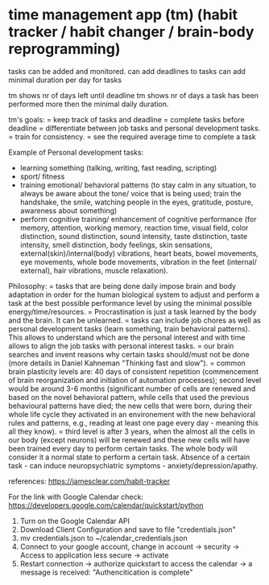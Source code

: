# time management app (tm) (habit tracker / habit changer / brain-body reprogramming)

tasks can be added and monitored.
can add deadlines to tasks
can add minimal duration per day for tasks

tm shows nr of days left until deadline
tm shows nr of days a task has been performed more then the minimal daily duration.

tm's goals:
= keep track of tasks and deadline
= complete tasks before deadline
= differentiate between job tasks and personal development tasks.
= train for consistency.
= see the required average time to complete a task

Example of Personal development tasks:
- learning something (talking, writing, fast reading, scripting)
- sport/ fitness
- training emotional/ behavioral patterns (to stay calm in any situation, to always be aware about the tone/ voice that is being used; train the handshake, the smile, watching people in the eyes, gratitude, posture, awareness about something)
- perform cognitive training/ enhancement of cognitive performance (for memory, attention, working memory, reaction time, visual field, color distinction, sound distinction, sound intensity, taste distinction, taste intensity, smell distinction, body feelings, skin sensations, external(skin)/internal(body) vibrations, heart beats, bowel movements, eye movements, whole bode movements, vibration in the feet (internal/ external), hair vibrations, muscle relaxation).


Philosophy:
= tasks that are being done daily impose brain and body adaptation in order for the human biological system to adjust and perform a task at the best possible performance level by using the minimal possible energy/time/resources.
= Procrastination is just a task learned by the body and the brain. It can be unlearned.
= tasks can include job chores as well as personal development tasks (learn something, train behavioral patterns). This allows to understand which are the personal interest and with time allows to align the job tasks with personal interest tasks.
= our brain searches and invent reasons why certain tasks should/must not be done (more details in Daniel Kahneman "Thinking fast and slow").
= common brain plasticity levels are: 40 days of consistent repetition (commencement of brain reorganization and initiation of automation processes); second level would be around 3-6 months (significant number of cells are renewed and based on the novel behavioral pattern, while cells that used the previous behavioural patterns have died; the new cells that were born, during their whole life cycle they activated in an environement with the new behavioral rules and patterns, e.g., reading at least one page every day - meaning this all they know).
= third level is after 3 years, when the almost all the cells in our body (except neurons) will be renewed and these new cells will have been trained every day to perform certain tasks. The whole body will consider it a normal state to perform a certain task. Absence of a certain task - can induce neuropsychiatric symptoms - anxiety/depression/apathy.


references:
https://jamesclear.com/habit-tracker

For the link with Google Calendar check:
https://developers.google.com/calendar/quickstart/python

1) Turn on the Google Calendar API
2) Download Client Configuration and save to file "credentials.json"
3) mv credentials.json to ~/calendar_credentials.json
4) Connect to your google account, change in account -> security -> Access to application less secure -> activate
5) Restart connection -> authorize quickstart to access the calendar -> a message is received: "Authencitication is complete"